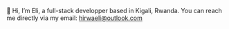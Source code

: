 👋 Hi, I’m Eli, a full-stack developper based in Kigali, Rwanda.
 You can reach me directly via my email: hirwaeli@outlook.com


